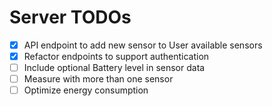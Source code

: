 # Server TODOs
- [x] API endpoint to add new sensor to User available sensors
- [x] Refactor endpoints to support authentication
- [ ] Include optional Battery level in sensor data
- [ ] Measure with more than one sensor
- [ ] Optimize energy consumption